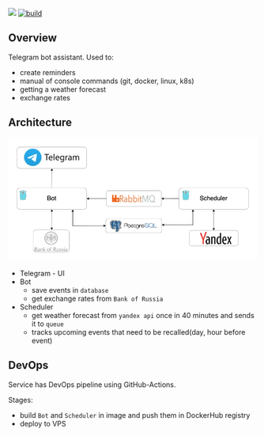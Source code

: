 ![](https://img.shields.io/github/go-mod/go-version/ruauka/bot-go)
[![build](https://github.com/ruauka/bot-go/actions/workflows/pipeline.yml/badge.svg)](https://github.com/ruauka/bot-go/actions/workflows/pipeline.yml)

## Overview

Telegram bot assistant.
Used to:
- create reminders
- manual of console commands (git, docker, linux, k8s)
- getting a weather forecast
- exchange rates

## Architecture

<p align="left">
    <img src="assets/arc.png" width="700">
</p>

- Telegram - UI
- Bot
    - save events in `database`
    - get exchange rates from `Bank of Russia`
- Scheduler
    - get weather forecast from `yandex api` once in 40 minutes and sends it to `queue`
    - tracks upcoming events that need to be recalled(day, hour before event)


## DevOps
Service has DevOps pipeline using GitHub-Actions.

Stages:

- build `Bot` and `Scheduler` in image and push them in DockerHub registry
- deploy to VPS
